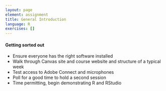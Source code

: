 ```yaml
---
layout: page
element: assignment
title: General Introduction
language: R
exercises: []
---
```


#### Getting sorted out

* Ensure everyone has the right software installed
* Walk through Canvas site and course website and structure of a typical week
* Test access to Adobe Connect and microphones
* Poll for a good time to hold a second session
* Time permitting, begin demonstrating R and RStudio
